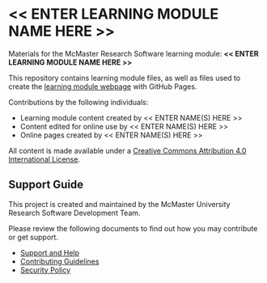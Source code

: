 # << ENTER LEARNING MODULE NAME HERE >>

Materials for the McMaster Research Software learning module: **<<  ENTER LEARNING MODULE NAME HERE  >>**  

This repository contains learning module files, as well as files used to create the [learning module webpage](https://mcmasterrs.github.io/<<enter_site_url>>) with GitHub Pages.  

Contributions by the following individuals: 
- Learning module content created by << ENTER NAME(S) HERE >>  
- Content edited for online use by << ENTER NAME(S) HERE >>  
- Online pages created by << ENTER NAME(S) HERE >>  

All content is made available under a [Creative Commons Attribution 4.0 International License](https://creativecommons.org/licenses/by/4.0/).  

## Support Guide

This project is created and maintained by the McMaster University Research Software Development Team.  

Please review the following documents to find out how you may contribute or get support.  
- [Support and Help](https://github.com/McMasterRS/.github/blob/main/SUPPORT.md)
- [Contributing Guidelines](https://github.com/McMasterRS/.github/blob/main/CONTRIBUTING.md)
- [Security Policy](https://github.com/McMasterRS/.github/blob/main/SECURITY.md)
